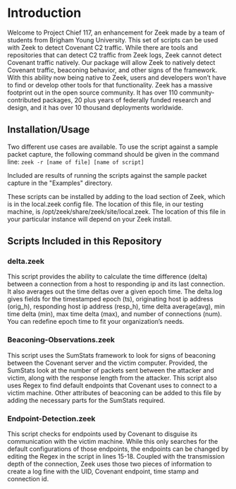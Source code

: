 <h1>Introduction</h1>

Welcome to Project Chief 117, an enhancement for Zeek made by a team of students from Brigham Young University. This set of scripts can be used with Zeek to detect Covenant C2 traffic. While there are tools and repositories that can detect C2 traffic from Zeek logs, Zeek cannot detect Covenant traffic natively. Our package will allow Zeek to natively detect Covenant traffic, beaconing behavior, and other signs of the framework. With this ability now being native to Zeek, users and developers won’t have to find or develop other tools for that functionality.
Zeek has a massive footprint out in the open source community. It has over 110 community-contributed packages, 20 plus years of federally funded research and design, and it has over 10 thousand deployments worldwide.


<h2>Installation/Usage</h2>

Two different use cases are available. To use the script against a sample packet capture, the following command should be given in the command line: 
`zeek -r [name of file] [name of script]`

Included are results of running the scripts against the sample packet capture in the "Examples" directory.



These scripts can be installed by adding to the load section of Zeek, which is in the local.zeek config file. The location of this file, in our testing machine, is /opt/zeek/share/zeek/site/local.zeek. The location of this file in your particular instance will depend on your Zeek install. 



<h2>Scripts Included in this Repository</h2>

<h3>delta.zeek</h3>

This script provides the ability to calculate the time difference (delta) between a connection from a host to responding ip and its last connection. It also averages out the time deltas over a given epoch time. The delta.log gives fields for the timestamped epoch (ts), originating host ip address (orig_h), responding host ip address (resp_h), time delta average(avg), min time delta (min), max time delta (max), and number of connections (num).
You can redefine epoch time to fit your organization’s needs.


<h3>Beaconing-Observations.zeek</h3>

This script uses the SumStats framework to look for signs of beaconing between the Covenant server and the victim computer. Provided, the SumStats look at the number of packets sent between the attacker and victim, along with the response length from the attacker. This script also uses Regex to find default endpoints that Covenant uses to connect to a victim machine. Other attributes of beaconing can be added to this file by adding the necessary parts for the SumStats required. 

<h3>Endpoint-Detection.zeek</h3>

This script checks for endpoints used by Covenant to disguise its communication with the victim machine. While this only searches for the default configurations of those endpoints, the endpoints can be changed by editing the Regex in the script in lines 15-18. Coupled with the transmission depth of the connection, Zeek uses those two pieces of information to create a log fine with the UID, Covenant endpoint, time stamp and connection id. 

